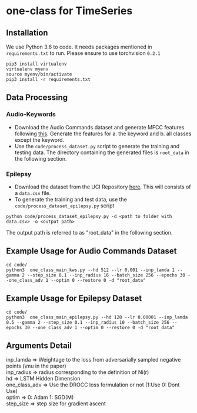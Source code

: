 # one-class for TimeSeries

## Installation
We use Python 3.6 to code. It needs packages mentioned in `requirements.txt` to run. Please ensure to use torchvision `0.2.1`
```
pip3 install virtualenv
virtualenv myenv
source myenv/bin/activate
pip3 install -r requirements.txt
```

## Data Processing
### Audio-Keywords
* Download the Audio Commands dataset and generate MFCC features following [this](https://github.com/microsoft/EdgeML/tree/master/examples/pytorch/FastCells/KWS-training). Generate the features for a. the keyword and b. all classes except the keyword.
* Use the `code/process_dataset.py` script to generate the training and testing data. The directory containing the generated files is `root_data` in the following section.

### Epilepsy
* Download the dataset from the UCI Repository [here](https://archive.ics.uci.edu/ml/datasets/Epileptic+Seizure+Recognition). This will consists of a `data.csv` file. 
* To generate the training and test data, use the `code/process_dataset_epilepsy.py` script

```
python code/process_dataset_epilepsy.py -d <path to folder with data.csv> -o <output path>
```
The output path is referred to as "root_data" in the following section.

## Example Usage for Audio Commands Dataset
```
cd code/   
python3  one_class_main_kws.py --hd 512 --lr 0.001 --inp_lamda 1 --gamma 2 --step_size 0.1 --inp_radius 16 --batch_size 256 --epochs 30 --one_class_adv 1 --optim 0 --restore 0 -d "root_data"
```

## Example Usage for Epilepsy Dataset
```
cd code/   
python3  one_class_main_epilepsy.py --hd 128 --lr 0.00001 --inp_lamda 0.5 --gamma 2 --step_size 0.1 --inp_radius 10 --batch_size 256 --epochs 30 --one_class_adv 1 --optim 0 --restore 0 -d "root_data"
```

## Arguments Detail
inp_lamda => Weightage to the loss from adversarially sampled negative points (\mu in the paper)  
inp_radius => radius corresponding to the definition of Ni(r)  
hd => LSTM Hidden Dimension  
one_class_adv => Use the DROCC loss formulation or not (1:Use  0: Dont Use)  
optim => 0: Adam   1: SGD(M)  
step_size => step size for gradient ascent

